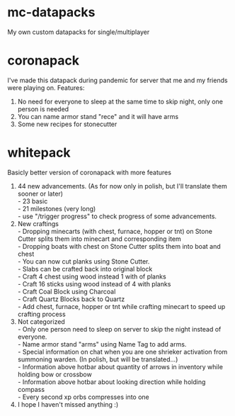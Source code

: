 # mc-datapacks

My own custom datapacks for single/multiplayer

# coronapack
I've made this datapack during pandemic for server that me and my friends were playing on.
Features:
  1. No need for everyone to sleep at the same time to skip night, only one person is needed
  2. You can name armor stand "rece" and it will have arms
  3. Some new recipes for stonecutter
  
 # whitepack
 Basicly better version of coronapack with more features
  1. 44 new advancements. (As for now only in polish, but I'll translate them sooner or later)<br/>
    - 23 basic<br/>
    - 21 milestones (very long)<br/>
    - use "/trigger progress" to check progress of some advancements.
  2. New craftings<br/>
    - Dropping minecarts (with chest, furnace, hopper or tnt) on Stone Cutter splits them into minecart and corresponding item<br/>
    - Dropping boats with chest on Stone Cutter splits them into boat and chest<br/>
    - You can now cut planks using Stone Cutter.<br/>
    - Slabs can be crafted back into original block<br/>
    - Craft 4 chest using wood instead 1 with of planks<br/>
    - Craft 16 sticks using wood instead of 4 with planks<br/>
    - Craft Coal Block using Charcoal<br/>
    - Craft Quartz Blocks back to Quartz<br/>
    - Add chest, furnace, hopper or tnt while crafting minecart to speed up crafting process
  3. Not categorized<br/>
    - Only one person need to sleep on server to skip the night instead of everyone.<br/>
    - Name armor stand "arms" using Name Tag to add arms.<br/>
    - Special information on chat when you are one shrieker activation from summoning warden. (In polish, but will be translated...)<br/>
    - Information above hotbar about quantity of arrows in inventory while holding bow or crossbow<br/>
    - Information above hotbar about looking direction while holding compass<br/>
    - Every second xp orbs compresses into one
  4. I hope I haven't missed anything :)